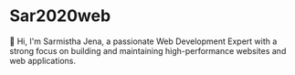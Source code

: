# Sar2020web
👋 Hi, I'm Sarmistha Jena, a passionate Web Development Expert with a strong focus on building and maintaining high-performance websites and web applications. 
